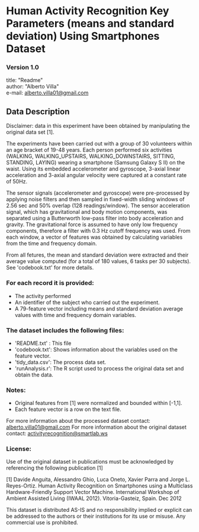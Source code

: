 # Human Activity Recognition Key Parameters (means and standard  deviation) Using Smartphones Dataset
### Version 1.0

title: "Readme" <br>
author: "Alberto Villa"<br>
e-mail: alberto.villa01@gmail.com<br>


## Data Description 

Disclaimer: data in this experiment have been obtained by manipulating the original data set [1].

The experiments have been carried out with a group of 30 volunteers within an age bracket of 19-48 years. 
Each person performed six activities (WALKING, WALKING_UPSTAIRS, WALKING_DOWNSTAIRS, SITTING, STANDING, 
LAYING) wearing a smartphone (Samsung Galaxy S II) on the waist. Using its embedded accelerometer and gyroscope, 
3-axial linear acceleration and 3-axial angular velocity were captured at a constant rate of 50Hz. 


The sensor signals (accelerometer and gyroscope) were pre-processed by applying noise filters 
and then sampled in fixed-width sliding windows of 2.56 sec and 50% overlap (128 readings/window). 
The sensor acceleration signal, which has gravitational and body motion components, was separated 
using a Butterworth low-pass filter into body acceleration and gravity. The gravitational force is 
assumed to have only low frequency components, therefore a filter with 0.3 Hz cutoff frequency was used. 
From each window, a vector of features was obtained by calculating variables from the time and frequency domain. 

From all fetures, the mean and standard deviation were extracted and their average value computed (for a total of
180 values, 6 tasks per 30 subjects).
See 'codebook.txt' for more details. 


### For each record it is provided:
* The activity performed
* An identifier of the subject who carried out the experiment.
* A 79-feature vector including means and standard deviation average values with time and frequency domain variables.  


### The dataset includes the following files:
* 'README.txt' : This file
* 'codebook.txt': Shows information about the variables used on the feature vector.
* 'tidy_data.csv': The process data set.
* 'runAnalysis.r': The R script used to process the original data set and obtain the data.


### Notes: 
* Original features from [1] were normalized and bounded within [-1,1].
* Each feature vector is a row on the text file.

For more information about the processed dataset contact: alberto.villa01@gmail.com
For more information about the original dataset contact: activityrecognition@smartlab.ws

### License:

Use of the original dataset in publications must be acknowledged by referencing the following publication [1] 

[1] Davide Anguita, Alessandro Ghio, Luca Oneto, Xavier Parra and Jorge L. Reyes-Ortiz. Human Activity Recognition on Smartphones using a Multiclass Hardware-Friendly Support Vector Machine. International Workshop of Ambient Assisted Living (IWAAL 2012). Vitoria-Gasteiz, Spain. Dec 2012

This dataset is distributed AS-IS and no responsibility implied or explicit can be addressed to the authors or their institutions for its use or misuse. Any commercial use is prohibited.
